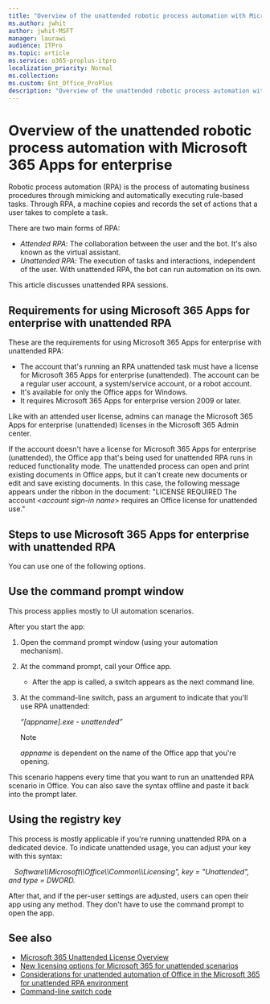 ```yaml
---
title: "Overview of the unattended robotic process automation with Microsoft 365 Apps for enterprise"
ms.author: jwhit
author: jwhit-MSFT
manager: laurawi
audience: ITPro
ms.topic: article
ms.service: o365-proplus-itpro
localization_priority: Normal
ms.collection: 
ms.custom: Ent_Office_ProPlus
description: "Overview of the unattended robotic process automation with Microsoft 365 Apps for enterprise"
---
```


# Overview of the unattended robotic process automation with Microsoft 365 Apps for enterprise

Robotic process automation (RPA) is the process of automating business procedures through mimicking and automatically executing rule-based tasks. Through RPA, a machine copies and records the set of actions that a user takes to complete a task.

There are two main forms of RPA:
- *Attended RPA*: The collaboration between the user and the bot. It's also known as the virtual assistant.
- *Unattended RPA*: The execution of tasks and interactions, independent of the user. With unattended RPA, the bot can run automation on its own.

This article discusses unattended RPA sessions.

## Requirements for using Microsoft 365 Apps for enterprise with unattended RPA

These are the requirements for using Microsoft 365 Apps for enterprise with unattended RPA:

- The account that's running an RPA unattended task must have a license for Microsoft 365 Apps for enterprise (unattended). The account can be a regular user account, a system/service account, or a robot account.
- It's available for only the Office apps for Windows.
- It requires Microsoft 365 Apps for enterprise version 2009 or later.

Like with an attended user license, admins can manage the Microsoft 365 Apps for enterprise (unattended) licenses in the Microsoft 365 Admin center.

If the account doesn't have a license for Microsoft 365 Apps for enterprise (unattended), the Office app that's being used for unattended RPA runs in reduced functionality mode. The unattended process can open and print existing documents in Office apps, but it can't create new documents or edit and save existing documents. In this case, the following message appears under the ribbon in the document: "LICENSE REQUIRED The account \<*account sign-in name*\> requires an Office license for unattended use."

## Steps to use Microsoft 365 Apps for enterprise with unattended RPA

You can use one of the following options.

## Use the command prompt window
This process applies mostly to UI automation scenarios.

After you start the app:

1. Open the command prompt window (using your automation mechanism).
1. At the command prompt, call your Office app.
   - After the app is called, a switch appears as the next command line.
1. At the command-line switch, pass an argument to indicate that you'll use RPA unattended:

   *“\[appname\].exe - unattended”*

   > [!NOTE]
   > *appname* is dependent on the name of the Office app that you're opening.

This scenario happens every time that you want to run an unattended RPA scenario in Office. You can also save the syntax offline and paste it back into the prompt later.

## Using the registry key

This process is mostly applicable if you're running unattended RPA on a dedicated device. To indicate unattended usage, you can adjust your key with this syntax:

&nbsp;&nbsp;&nbsp;*Software\\\\Microsoft\\\\Office\\\\Common\\\\Licensing", <span class="underline">key</span> = "Unattended", and <span class="underline">type</span> = DWORD.*

After that, and if the per-user settings are adjusted, users can open their app using any method. They don't have to use the command prompt to open the app.

## See also

- [Microsoft 365 Unattended License Overview](https://download.microsoft.com/download/3/D/4/3D42BDC2-6725-4B29-B75A-A5B04179958B/M365_Unattended_Brief.pdf)
- [New licensing options for Microsoft 365 for unattended scenarios](https://developer.microsoft.com/en-us/office/blogs/new-licensing-options-for-microsoft-365-for-unattended-scenarios/)
- [Considerations for unattended automation of Office in the Microsoft 365 for unattended RPA environment](https://docs.microsoft.com/office/client-developer/integration/considerations-unattended-automation-office-microsoft-365-for-unattended-rpa)
- [Command-line switch code](https://nam06.safelinks.protection.outlook.com/?url=https%3A%2F%2Fsupport.office.com%2Fen-us%2Farticle%2Fcommand-line-switches-for-microsoft-office-products-079164cd-4ef5-4178-b235-441737deb3a6&data=02%7C01%7CEbo.Quansah%40microsoft.com%7C286c55703b9445abc83108d8120ed42e%7C72f988bf86f141af91ab2d7cd011db47%7C0%7C0%7C637279202233188356&sdata=ZNlu5SadmbLCz3fK3zo8cYEX5s7SMo00ocODFpM2NZk%3D&reserved=0)

